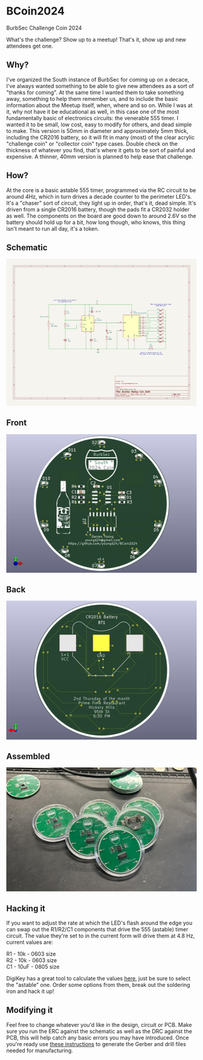 # BCoin2024
BurbSec Challenge Coin 2024

What's the challenge? Show up to a meetup! That's it, show up and new attendees get one.

## Why?

I've organized the South instance of BurbSec for coming up on a decace, I've always wanted something to be able to give new attendees as a sort of "thanks for coming". At the same time I wanted them to take something away, something to help them remember us, and to include the basic information about the Meetup itself, when, where and so on. While I was at it, why not have it be educational as well, in this case one of the most fundamentally basic of electronics circuits: the venerable 555 timer. I wanted it to be small, low cost, easy to modify for others, and dead simple to make. This version is 50mm in diameter and approximately 5mm thick, including the CR2016 battery, so it will fit in many (most) of the clear acrylic "challenge coin" or "collector coin" type cases. Double check on the thickness of whatever you find, that's where it gets to be sort of painful and expensive. A thinner, 40mm version is planned to help ease that challenge.

## How?

At the core is a basic astable 555 timer, programmed via the RC circuit to be around 4Hz, which in turn drives a decade counter to the perimeter LED's. It's a "chaser" sort of circuit, they light up in order, that's it, dead simple. It's driven from a single CR2016 battery, though the pads fit a CR2032 holder as well. The components on the board are good down to around 2.6V so the battery should hold up for a bit, how long though, who knows, this thing isn't meant to run all day, it's a token.

## Schematic
![Schematic](https://github.com/youngd24/BCoin2024/blob/main/assets/BCoin2024-v0.4-schematic.jpg)

## Front
![BCoin Front](https://github.com/youngd24/BCoin2024/blob/main/assets/BCoin2024-v0.4-front.jpg)

## Back
![BCoin Back](https://github.com/youngd24/BCoin2024/blob/main/assets/BCoin2024-v0.4-back.jpg)

## Assembled
![BCoin Assembled](https://github.com/youngd24/BCoin2024/blob/main/assets/BCoin2024-v0.3_assembled.JPG)

## Hacking it

If you want to adjust the rate at which the LED's flash around the edge you can swap out the R1/R2/C1 components that drive the 555 (astable) timer circuit. The value they're set to in the current form will drive them at 4.8 Hz, current values are:

R1 - 10k - 0603 size\
R2 - 10k - 0603 size\
C1 - 10uF - 0805 size

DigiKey has a great tool to calculate the values [here](https://www.digikey.com/en/resources/conversion-calculators/conversion-calculator-555-timer), just be sure to select the "astable" one. Order some options from them, break out the soldering iron and hack it up!

## Modifying it

Feel free to change whatever you'd like in the design, circuit or PCB. Make sure you run the ERC against the schematic as well as the DRC against the PCB, this will help catch any basic errors you may have introduced. Once you're ready use [these instructions](https://www.pcbway.com/blog/help_center/How_to_Generate_Gerber_and_Drill_Files_in_KiCad_7_0_ab0d12bb.html) to generate the Gerber and drill files needed for manufacturing.
